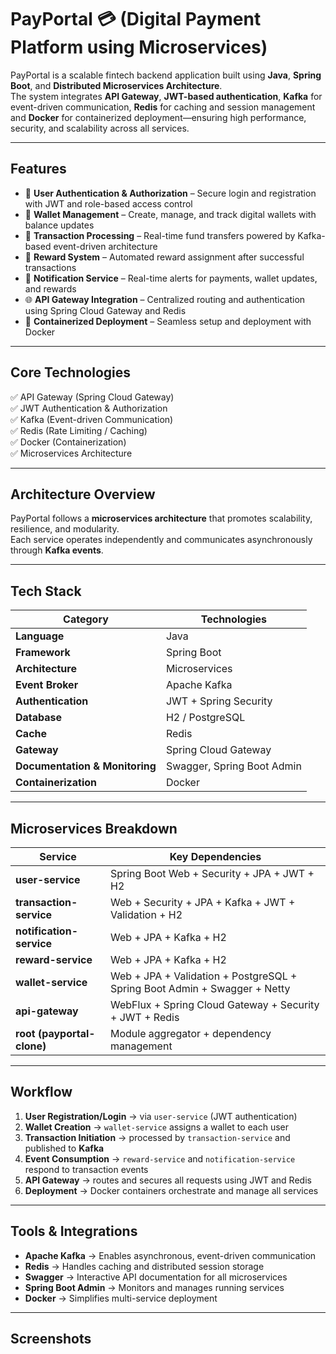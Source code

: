 # PayPortal 💳 (Digital Payment Platform using Microservices)

PayPortal is a scalable fintech backend application built using **Java**, **Spring Boot**, and **Distributed Microservices Architecture**.  
The system integrates **API Gateway**, **JWT-based authentication**, **Kafka** for event-driven communication, **Redis** for caching and session management and **Docker** for containerized deployment—ensuring high performance, security, and scalability across all services.

---

## Features

- 🔐 **User Authentication & Authorization** – Secure login and registration with JWT and role-based access control  
- 💼 **Wallet Management** – Create, manage, and track digital wallets with balance updates  
- 💸 **Transaction Processing** – Real-time fund transfers powered by Kafka-based event-driven architecture  
- 🎁 **Reward System** – Automated reward assignment after successful transactions  
- 📩 **Notification Service** – Real-time alerts for payments, wallet updates, and rewards  
- 🌐 **API Gateway Integration** – Centralized routing and authentication using Spring Cloud Gateway and Redis  
- 🐳 **Containerized Deployment** – Seamless setup and deployment with Docker  

---

## Core Technologies

✅ API Gateway (Spring Cloud Gateway)  
✅ JWT Authentication & Authorization  
✅ Kafka (Event-driven Communication)  
✅ Redis (Rate Limiting / Caching)  
✅ Docker (Containerization)  
✅ Microservices Architecture  

---

## Architecture Overview

PayPortal follows a **microservices architecture** that promotes scalability, resilience, and modularity.  
Each service operates independently and communicates asynchronously through **Kafka events**.

---

## Tech Stack

| Category | Technologies |
|-----------|--------------|
| **Language** | Java |
| **Framework** | Spring Boot |
| **Architecture** | Microservices |
| **Event Broker** | Apache Kafka |
| **Authentication** | JWT + Spring Security |
| **Database** | H2 / PostgreSQL |
| **Cache** | Redis |
| **Gateway** | Spring Cloud Gateway |
| **Documentation & Monitoring** | Swagger, Spring Boot Admin |
| **Containerization** | Docker |

---

## Microservices Breakdown

| Service | Key Dependencies |
|----------|------------------|
| **user-service** | Spring Boot Web + Security + JPA + JWT + H2 |
| **transaction-service** | Web + Security + JPA + Kafka + JWT + Validation + H2 |
| **notification-service** | Web + JPA + Kafka + H2 |
| **reward-service** | Web + JPA + Kafka + H2 |
| **wallet-service** | Web + JPA + Validation + PostgreSQL + Spring Boot Admin + Swagger + Netty |
| **api-gateway** | WebFlux + Spring Cloud Gateway + Security + JWT + Redis |
| **root (payportal-clone)** | Module aggregator + dependency management |

---

## Workflow

1. **User Registration/Login** → via `user-service` (JWT authentication)  
2. **Wallet Creation** → `wallet-service` assigns a wallet to each user  
3. **Transaction Initiation** → processed by `transaction-service` and published to **Kafka**  
4. **Event Consumption** → `reward-service` and `notification-service` respond to transaction events  
5. **API Gateway** → routes and secures all requests using JWT and Redis  
6. **Deployment** → Docker containers orchestrate and manage all services  

---

## Tools & Integrations

- **Apache Kafka** → Enables asynchronous, event-driven communication  
- **Redis** → Handles caching and distributed session storage  
- **Swagger** → Interactive API documentation for all microservices  
- **Spring Boot Admin** → Monitors and manages running services  
- **Docker** → Simplifies multi-service deployment  

---

## Screenshots
